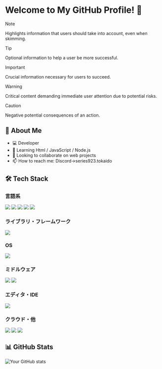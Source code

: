 # Welcome to My GitHub Profile! 👋
> [!NOTE]  
> Highlights information that users should take into account, even when skimming.

> [!TIP]
> Optional information to help a user be more successful.

> [!IMPORTANT]  
> Crucial information necessary for users to succeed.

> [!WARNING]  
> Critical content demanding immediate user attention due to potential risks.

> [!CAUTION]
> Negative potential consequences of an action.
## 🚀 About Me
- 💻 Developer
- 🌱 Learning Html / JavaScript / Node.js
- 👯 Looking to collaborate on web projects
- 📫 How to reach me: Discord→series923.tokaido

## 🛠️ Tech Stack
### 言語系
<img src="https://img.shields.io/badge/PHP-ccc.svg?logo=php&style=flat"> <img src="https://img.shields.io/badge/Javascript-276DC3.svg?logo=javascript&style=flat">
<img src="https://img.shields.io/badge/-Python-F9DC3E.svg?logo=python&style=flat">
<img src="https://img.shields.io/badge/-CSS3-1572B6.svg?logo=css3&style=flat">
<img src="https://img.shields.io/badge/-HTML5-333.svg?logo=html5&style=flat">

### ライブラリ・フレームワーク

<img src="https://img.shields.io/badge/-Bootstrap-563D7C.svg?logo=bootstrap&style=flat">

### OS

<img src="https://img.shields.io/badge/-Windows-0078D6.svg?logo=windows&style=flat">

### ミドルウェア

<img src="https://img.shields.io/badge/-Apache-D22128.svg?logo=apache&style=flat"> <img src="https://img.shields.io/badge/-Nginx-bfcfcf.svg?logo=nginx&style=flat">

### エディタ・IDE
<img src="https://img.shields.io/badge/-Visual%20Studio%20Code-007ACC.svg?logo=visual-studio-code&style=flat">

### クラウド・他
<img src="https://img.shields.io/badge/-Google%20Cloud-EEE.svg?logo=google-cloud&style=flat"> <img src="https://img.shields.io/badge/-GitHub-181717.svg?logo=github&style=flat"> <img src="https://img.shields.io/badge/-Docker-EEE.svg?logo=docker&style=flat">


## 📊 GitHub Stats
![Your GitHub stats](https://github-readme-stats.vercel.app/api?username=Series923&show_icons=true&theme=radical)
